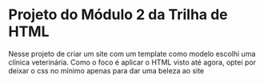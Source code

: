 # Projeto do Módulo 2 da Trilha de HTML

Nesse projeto de criar um site com um template como modelo escolhi uma clínica veterinária.
Como o foco é aplicar o HTML visto até agora, optei por deixar o css no mínimo apenas para dar uma beleza ao site